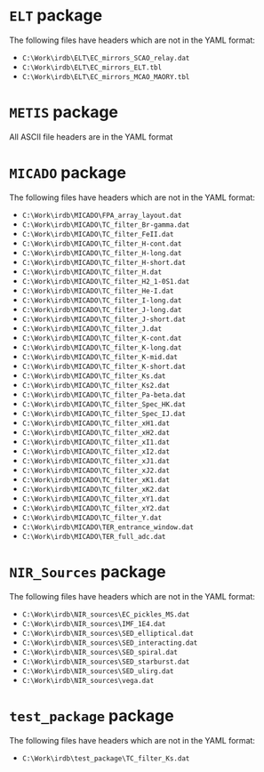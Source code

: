 # ``ELT`` package
The following files have headers which are not in the YAML format: 

- ``C:\Work\irdb\ELT\EC_mirrors_SCAO_relay.dat``
- ``C:\Work\irdb\ELT\EC_mirrors_ELT.tbl``
- ``C:\Work\irdb\ELT\EC_mirrors_MCAO_MAORY.tbl``

# ``METIS`` package
All ASCII file headers are in the YAML format

# ``MICADO`` package
The following files have headers which are not in the YAML format: 

- ``C:\Work\irdb\MICADO\FPA_array_layout.dat``
- ``C:\Work\irdb\MICADO\TC_filter_Br-gamma.dat``
- ``C:\Work\irdb\MICADO\TC_filter_FeII.dat``
- ``C:\Work\irdb\MICADO\TC_filter_H-cont.dat``
- ``C:\Work\irdb\MICADO\TC_filter_H-long.dat``
- ``C:\Work\irdb\MICADO\TC_filter_H-short.dat``
- ``C:\Work\irdb\MICADO\TC_filter_H.dat``
- ``C:\Work\irdb\MICADO\TC_filter_H2_1-0S1.dat``
- ``C:\Work\irdb\MICADO\TC_filter_He-I.dat``
- ``C:\Work\irdb\MICADO\TC_filter_I-long.dat``
- ``C:\Work\irdb\MICADO\TC_filter_J-long.dat``
- ``C:\Work\irdb\MICADO\TC_filter_J-short.dat``
- ``C:\Work\irdb\MICADO\TC_filter_J.dat``
- ``C:\Work\irdb\MICADO\TC_filter_K-cont.dat``
- ``C:\Work\irdb\MICADO\TC_filter_K-long.dat``
- ``C:\Work\irdb\MICADO\TC_filter_K-mid.dat``
- ``C:\Work\irdb\MICADO\TC_filter_K-short.dat``
- ``C:\Work\irdb\MICADO\TC_filter_Ks.dat``
- ``C:\Work\irdb\MICADO\TC_filter_Ks2.dat``
- ``C:\Work\irdb\MICADO\TC_filter_Pa-beta.dat``
- ``C:\Work\irdb\MICADO\TC_filter_Spec_HK.dat``
- ``C:\Work\irdb\MICADO\TC_filter_Spec_IJ.dat``
- ``C:\Work\irdb\MICADO\TC_filter_xH1.dat``
- ``C:\Work\irdb\MICADO\TC_filter_xH2.dat``
- ``C:\Work\irdb\MICADO\TC_filter_xI1.dat``
- ``C:\Work\irdb\MICADO\TC_filter_xI2.dat``
- ``C:\Work\irdb\MICADO\TC_filter_xJ1.dat``
- ``C:\Work\irdb\MICADO\TC_filter_xJ2.dat``
- ``C:\Work\irdb\MICADO\TC_filter_xK1.dat``
- ``C:\Work\irdb\MICADO\TC_filter_xK2.dat``
- ``C:\Work\irdb\MICADO\TC_filter_xY1.dat``
- ``C:\Work\irdb\MICADO\TC_filter_xY2.dat``
- ``C:\Work\irdb\MICADO\TC_filter_Y.dat``
- ``C:\Work\irdb\MICADO\TER_entrance_window.dat``
- ``C:\Work\irdb\MICADO\TER_full_adc.dat``

# ``NIR_Sources`` package
The following files have headers which are not in the YAML format: 

- ``C:\Work\irdb\NIR_sources\EC_pickles_MS.dat``
- ``C:\Work\irdb\NIR_sources\IMF_1E4.dat``
- ``C:\Work\irdb\NIR_sources\SED_elliptical.dat``
- ``C:\Work\irdb\NIR_sources\SED_interacting.dat``
- ``C:\Work\irdb\NIR_sources\SED_spiral.dat``
- ``C:\Work\irdb\NIR_sources\SED_starburst.dat``
- ``C:\Work\irdb\NIR_sources\SED_ulirg.dat``
- ``C:\Work\irdb\NIR_sources\vega.dat``

# ``test_package`` package
The following files have headers which are not in the YAML format: 

- ``C:\Work\irdb\test_package\TC_filter_Ks.dat``


